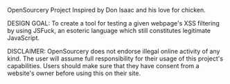 OpenSourcery Project 
Inspired by Don Isaac and his love for chicken.

DESIGN GOAL:
To create a tool for testing a given webpage's XSS filtering by using JSFuck, an
esoteric language which still constitutes legitimate JavaScript.

DISCLAIMER:
OpenSourcery does not endorse illegal online activity of any kind. The user will
assume full responsibility for their usage of this project's capabilities. Users
should make sure that they have consent from a website's owner before using this
on their site.
